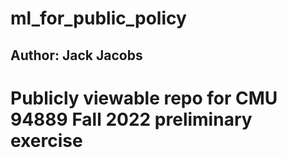 # ml_for_public_policy
## Author: Jack Jacobs

# Publicly viewable repo for CMU 94889 Fall 2022 preliminary exercise

